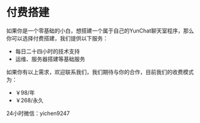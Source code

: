# 付费搭建

如果你是一个零基础的小白，想搭建一个属于自己的YunChat聊天室程序，那么你可以选择付费搭建，我们提供以下服务：

- 每日二十四小时的技术支持
- 运维、服务器搭建等基础服务

如果你有以上需求，欢迎联系我们，我们期待与你的合作，目前我们的收费模式为：

- ￥98/年
- ￥268/永久

24小时微信：yichen9247